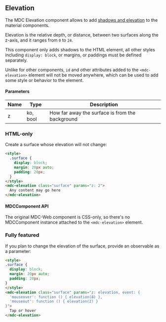 ## Elevation
The MDC Elevation component allows to add
[shadows and elevation](https://material.google.com/what-is-material/elevation-shadows.html)
to the material components.

Elevation is the relative depth, or distance, between two surfaces along the
z-axis, and it ranges from `0` to `24`.

This component only adds shadows to the HTML element, all other styles
including `display: block`, or margins, or paddings must be defined separately.

Unlike for other components, `id` and other attributes added to the
`<mdc-elevation>` element will not be moved anywhere, which can be used to
add some style or behavior to the element.

#### Parameters

| Name | Type     | Description                                     |
| -----|--------- | ----------------------------------------------- |
| z    | ko, bool | How far away the surface is from the background |


### HTML-only

Create a surface whose elevation will not change:
```HTML
<style>
  .surface {
    display: block;
    margin: 20px auto;
    padding: 20px;
  }
</style>
<mdc-elevation class="surface" params="z: 2">
  Any content may go here
</mdc-elevation>
```

#### MDCComponent API

The original MDC-Web component is CSS-only, so there's no MDCComponent instance
attached to the `<mdc-elevation>` element.


### Fully featured

If you plan to change the elevation of the surface, provide an observable as
a parameter:
```HTML
<style>
.surface {
  display: block;
  margin: 20px auto;
  padding: 20px;
}
</style>
<mdc-elevation class="surface" params="z: elevation, event: {
  'mouseover': function () { elevation(8) },
  'mouseout': function () { elevation(2) }
}">
  Tap or hover
</mdc-elevation>
```
